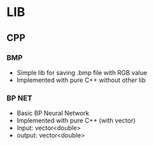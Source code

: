 # LIB
## CPP
### BMP
* Simple lib for saving .bmp file with RGB value
* Implemented with pure C++ without other lib
### BP NET
* Basic BP Neural Network
* Implemented with pure C++ (with vector)
* Input: vector\<double>
* output: vector\<double>
